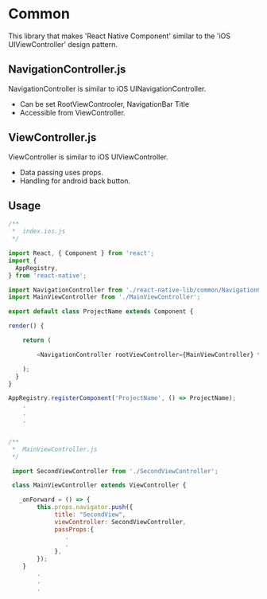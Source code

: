 # Common
This library that makes 'React Native Component' similar to the 'iOS UIViewController' design pattern.

## NavigationController.js
NavigationController is similar to iOS UINavigationController.<br />
- Can be set RootViewControoler, NavigationBar Title
- Accessible from ViewController.

## ViewController.js
ViewController is similar to iOS UIViewController.<br />
- Data passing uses props.
- Handling for android back button.

## Usage
``` javascript
/**
 *  index.ios.js
 */

import React, { Component } from 'react';
import {
  AppRegistry,
} from 'react-native';

import NavigationController from './react-native-lib/common/NavigationController';
import MainViewController from './MainViewController';

export default class ProjectName extends Component {

render() {

    return (

        <NavigationController rootViewController={MainViewController} title='RootViewController' />

    );
  }
}

AppRegistry.registerComponent('ProjectName', () => ProjectName);
    .
    .
    .


/**
 *  MainViewController.js
 */

 import SecondViewController from './SecondViewController';

 class MainViewController extends ViewController {

   _onForward = () => {
        this.props.navigator.push({
             title: "SecondView",
             viewController: SecondViewController,
             passProps:{
                .
                .
             },
        });
    }
        .
        .
        .
```
